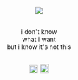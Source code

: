 <div align="center">
  
![](https://komarev.com/ghpvc/?username=gentlehandsplease&style=flat-square&label=profile_views&color=010101)

<br>i don't know
<br>what i want
<br>but i know it's not this

<br><a href="https://rentry.co/splitego"><img src="https://64.media.tumblr.com/2b9d3be0196f193a76cea3a200851e6b/6065c44f502ffaec-e8/s250x400/c466b2e659f5785969239631df728b2eb89ef0b9.pnj" height="18"/><img src="https://64.media.tumblr.com/c5f2f5383d5f2a02258ec6b200d8014f/3f7e61f119584860-38/s100x200/8d6afe915a52cd6cca73c7d72a7e38be7f501682.pnj" width="6" height="5"><a href="https://gentlehandspls.atabook.org/"><img src="https://64.media.tumblr.com/6b8fa9b20fad57ca227b1cb0021c6885/6065c44f502ffaec-1e/s250x400/e39f742d8aee96d116945e31520f908da0c80578.pnj" height="20"/>
